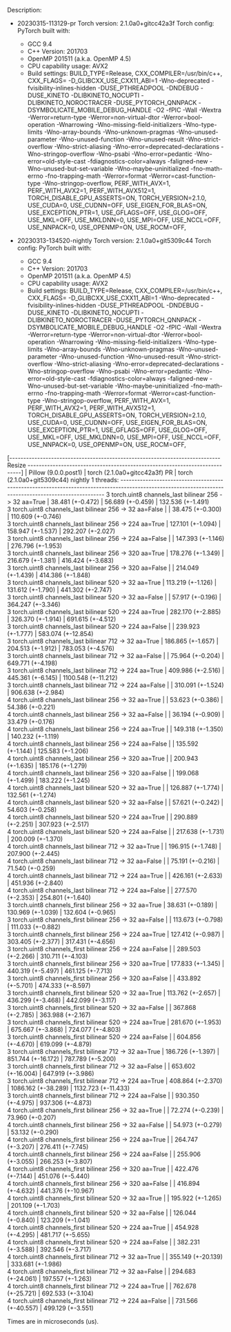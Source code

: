Description:
- 20230315-113129-pr
Torch version: 2.1.0a0+gitcc42a3f
Torch config: PyTorch built with:
  - GCC 9.4
  - C++ Version: 201703
  - OpenMP 201511 (a.k.a. OpenMP 4.5)
  - CPU capability usage: AVX2
  - Build settings: BUILD_TYPE=Release, CXX_COMPILER=/usr/bin/c++, CXX_FLAGS= -D_GLIBCXX_USE_CXX11_ABI=1 -Wno-deprecated -fvisibility-inlines-hidden -DUSE_PTHREADPOOL -DNDEBUG -DUSE_KINETO -DLIBKINETO_NOCUPTI -DLIBKINETO_NOROCTRACER -DUSE_PYTORCH_QNNPACK -DSYMBOLICATE_MOBILE_DEBUG_HANDLE -O2 -fPIC -Wall -Wextra -Werror=return-type -Werror=non-virtual-dtor -Werror=bool-operation -Wnarrowing -Wno-missing-field-initializers -Wno-type-limits -Wno-array-bounds -Wno-unknown-pragmas -Wno-unused-parameter -Wno-unused-function -Wno-unused-result -Wno-strict-overflow -Wno-strict-aliasing -Wno-error=deprecated-declarations -Wno-stringop-overflow -Wno-psabi -Wno-error=pedantic -Wno-error=old-style-cast -fdiagnostics-color=always -faligned-new -Wno-unused-but-set-variable -Wno-maybe-uninitialized -fno-math-errno -fno-trapping-math -Werror=format -Werror=cast-function-type -Wno-stringop-overflow, PERF_WITH_AVX=1, PERF_WITH_AVX2=1, PERF_WITH_AVX512=1, TORCH_DISABLE_GPU_ASSERTS=ON, TORCH_VERSION=2.1.0, USE_CUDA=0, USE_CUDNN=OFF, USE_EIGEN_FOR_BLAS=ON, USE_EXCEPTION_PTR=1, USE_GFLAGS=OFF, USE_GLOG=OFF, USE_MKL=OFF, USE_MKLDNN=0, USE_MPI=OFF, USE_NCCL=OFF, USE_NNPACK=0, USE_OPENMP=ON, USE_ROCM=OFF, 


- 20230313-134520-nightly
Torch version: 2.1.0a0+git5309c44
Torch config: PyTorch built with:
  - GCC 9.4
  - C++ Version: 201703
  - OpenMP 201511 (a.k.a. OpenMP 4.5)
  - CPU capability usage: AVX2
  - Build settings: BUILD_TYPE=Release, CXX_COMPILER=/usr/bin/c++, CXX_FLAGS= -D_GLIBCXX_USE_CXX11_ABI=1 -Wno-deprecated -fvisibility-inlines-hidden -DUSE_PTHREADPOOL -DNDEBUG -DUSE_KINETO -DLIBKINETO_NOCUPTI -DLIBKINETO_NOROCTRACER -DUSE_PYTORCH_QNNPACK -DSYMBOLICATE_MOBILE_DEBUG_HANDLE -O2 -fPIC -Wall -Wextra -Werror=return-type -Werror=non-virtual-dtor -Werror=bool-operation -Wnarrowing -Wno-missing-field-initializers -Wno-type-limits -Wno-array-bounds -Wno-unknown-pragmas -Wno-unused-parameter -Wno-unused-function -Wno-unused-result -Wno-strict-overflow -Wno-strict-aliasing -Wno-error=deprecated-declarations -Wno-stringop-overflow -Wno-psabi -Wno-error=pedantic -Wno-error=old-style-cast -fdiagnostics-color=always -faligned-new -Wno-unused-but-set-variable -Wno-maybe-uninitialized -fno-math-errno -fno-trapping-math -Werror=format -Werror=cast-function-type -Wno-stringop-overflow, PERF_WITH_AVX=1, PERF_WITH_AVX2=1, PERF_WITH_AVX512=1, TORCH_DISABLE_GPU_ASSERTS=ON, TORCH_VERSION=2.1.0, USE_CUDA=0, USE_CUDNN=OFF, USE_EIGEN_FOR_BLAS=ON, USE_EXCEPTION_PTR=1, USE_GFLAGS=OFF, USE_GLOG=OFF, USE_MKL=OFF, USE_MKLDNN=0, USE_MPI=OFF, USE_NCCL=OFF, USE_NNPACK=0, USE_OPENMP=ON, USE_ROCM=OFF, 



[---------------------------------------------------------------------------- Resize ---------------------------------------------------------------------------]
                                                                 |  Pillow (9.0.0.post1)  |  torch (2.1.0a0+gitcc42a3f) PR  |  torch (2.1.0a0+git5309c44) nightly
1 threads: ------------------------------------------------------------------------------------------------------------------------------------------------------
      3 torch.uint8 channels_last bilinear 256 -> 32 aa=True     |    38.481 (+-0.472)    |         56.689 (+-0.459)        |          132.536 (+-1.491)         
      3 torch.uint8 channels_last bilinear 256 -> 32 aa=False    |                        |         38.475 (+-0.300)        |          110.609 (+-0.746)         
      3 torch.uint8 channels_last bilinear 256 -> 224 aa=True    |   127.101 (+-1.094)    |        158.947 (+-1.537)        |          292.207 (+-2.027)         
      3 torch.uint8 channels_last bilinear 256 -> 224 aa=False   |                        |        147.393 (+-1.146)        |          276.796 (+-1.953)         
      3 torch.uint8 channels_last bilinear 256 -> 320 aa=True    |   178.276 (+-1.349)    |        216.679 (+-1.381)        |          416.424 (+-3.683)         
      3 torch.uint8 channels_last bilinear 256 -> 320 aa=False   |                        |        214.049 (+-1.439)        |          414.386 (+-1.848)         
      3 torch.uint8 channels_last bilinear 520 -> 32 aa=True     |   113.219 (+-1.126)    |        131.612 (+-1.790)        |          441.302 (+-2.747)         
      3 torch.uint8 channels_last bilinear 520 -> 32 aa=False    |                        |         57.917 (+-0.196)        |          364.247 (+-3.346)         
      3 torch.uint8 channels_last bilinear 520 -> 224 aa=True    |   282.170 (+-2.885)    |        326.370 (+-1.914)        |          691.615 (+-4.512)         
      3 torch.uint8 channels_last bilinear 520 -> 224 aa=False   |                        |        239.923 (+-1.777)        |          583.074 (+-12.854)        
      3 torch.uint8 channels_last bilinear 712 -> 32 aa=True     |   186.865 (+-1.657)    |        204.513 (+-1.912)        |          783.053 (+-4.576)         
      3 torch.uint8 channels_last bilinear 712 -> 32 aa=False    |                        |         75.964 (+-0.204)        |          649.771 (+-4.198)         
      3 torch.uint8 channels_last bilinear 712 -> 224 aa=True    |   409.986 (+-2.516)    |        445.361 (+-6.145)        |         1100.548 (+-11.212)        
      3 torch.uint8 channels_last bilinear 712 -> 224 aa=False   |                        |        310.091 (+-1.524)        |          906.638 (+-2.984)         
      4 torch.uint8 channels_last bilinear 256 -> 32 aa=True     |                        |         53.623 (+-0.386)        |           54.386 (+-0.221)         
      4 torch.uint8 channels_last bilinear 256 -> 32 aa=False    |                        |         36.194 (+-0.909)        |           33.479 (+-0.176)         
      4 torch.uint8 channels_last bilinear 256 -> 224 aa=True    |                        |        149.318 (+-1.350)        |          140.232 (+-1.119)         
      4 torch.uint8 channels_last bilinear 256 -> 224 aa=False   |                        |        135.592 (+-1.144)        |          125.583 (+-1.206)         
      4 torch.uint8 channels_last bilinear 256 -> 320 aa=True    |                        |        200.943 (+-1.635)        |          185.176 (+-1.279)         
      4 torch.uint8 channels_last bilinear 256 -> 320 aa=False   |                        |        199.068 (+-1.499)        |          183.222 (+-1.245)         
      4 torch.uint8 channels_last bilinear 520 -> 32 aa=True     |                        |        126.887 (+-1.774)        |          132.561 (+-1.274)         
      4 torch.uint8 channels_last bilinear 520 -> 32 aa=False    |                        |         57.621 (+-0.242)        |           54.603 (+-0.258)         
      4 torch.uint8 channels_last bilinear 520 -> 224 aa=True    |                        |        290.889 (+-2.251)        |          307.923 (+-2.517)         
      4 torch.uint8 channels_last bilinear 520 -> 224 aa=False   |                        |        217.638 (+-1.731)        |          200.009 (+-1.370)         
      4 torch.uint8 channels_last bilinear 712 -> 32 aa=True     |                        |        196.915 (+-1.748)        |          207.900 (+-2.445)         
      4 torch.uint8 channels_last bilinear 712 -> 32 aa=False    |                        |         75.191 (+-0.216)        |           71.540 (+-0.259)         
      4 torch.uint8 channels_last bilinear 712 -> 224 aa=True    |                        |        426.161 (+-2.633)        |          451.936 (+-2.840)         
      4 torch.uint8 channels_last bilinear 712 -> 224 aa=False   |                        |        277.570 (+-2.353)        |          254.801 (+-1.640)         
      3 torch.uint8 channels_first bilinear 256 -> 32 aa=True    |    38.631 (+-0.189)    |        130.969 (+-1.039)        |          132.604 (+-0.965)         
      3 torch.uint8 channels_first bilinear 256 -> 32 aa=False   |                        |        113.673 (+-0.798)        |          111.033 (+-0.882)         
      3 torch.uint8 channels_first bilinear 256 -> 224 aa=True   |   127.412 (+-0.987)    |        303.405 (+-2.377)        |          317.431 (+-4.656)         
      3 torch.uint8 channels_first bilinear 256 -> 224 aa=False  |                        |        289.503 (+-2.266)        |          310.711 (+-4.103)         
      3 torch.uint8 channels_first bilinear 256 -> 320 aa=True   |   177.833 (+-1.345)    |        440.319 (+-5.497)        |          461.125 (+-7.713)         
      3 torch.uint8 channels_first bilinear 256 -> 320 aa=False  |                        |        433.892 (+-5.701)        |          474.333 (+-8.597)         
      3 torch.uint8 channels_first bilinear 520 -> 32 aa=True    |   113.762 (+-2.657)    |        436.299 (+-3.468)        |          442.099 (+-3.117)         
      3 torch.uint8 channels_first bilinear 520 -> 32 aa=False   |                        |        367.868 (+-2.785)        |          363.988 (+-2.167)         
      3 torch.uint8 channels_first bilinear 520 -> 224 aa=True   |   281.670 (+-1.953)    |        675.667 (+-3.868)        |          724.077 (+-4.803)         
      3 torch.uint8 channels_first bilinear 520 -> 224 aa=False  |                        |        604.856 (+-4.670)        |          619.099 (+-4.879)         
      3 torch.uint8 channels_first bilinear 712 -> 32 aa=True    |   186.726 (+-1.397)    |        851.744 (+-16.172)       |          787.789 (+-5.200)         
      3 torch.uint8 channels_first bilinear 712 -> 32 aa=False   |                        |        653.602 (+-16.004)       |          647.919 (+-3.986)         
      3 torch.uint8 channels_first bilinear 712 -> 224 aa=True   |   408.864 (+-2.370)    |       1086.162 (+-38.289)       |         1132.723 (+-11.433)        
      3 torch.uint8 channels_first bilinear 712 -> 224 aa=False  |                        |        930.350 (+-4.975)        |          937.306 (+-4.873)         
      4 torch.uint8 channels_first bilinear 256 -> 32 aa=True    |                        |         72.274 (+-0.239)        |           73.960 (+-0.207)         
      4 torch.uint8 channels_first bilinear 256 -> 32 aa=False   |                        |         54.973 (+-0.279)        |           53.132 (+-0.290)         
      4 torch.uint8 channels_first bilinear 256 -> 224 aa=True   |                        |        264.747 (+-3.207)        |          276.411 (+-7.745)         
      4 torch.uint8 channels_first bilinear 256 -> 224 aa=False  |                        |        255.906 (+-3.055)        |          266.253 (+-3.807)         
      4 torch.uint8 channels_first bilinear 256 -> 320 aa=True   |                        |        422.476 (+-7.144)        |          451.076 (+-5.440)         
      4 torch.uint8 channels_first bilinear 256 -> 320 aa=False  |                        |        416.894 (+-4.632)        |          441.376 (+-10.967)        
      4 torch.uint8 channels_first bilinear 520 -> 32 aa=True    |                        |        195.922 (+-1.265)        |          201.109 (+-1.703)         
      4 torch.uint8 channels_first bilinear 520 -> 32 aa=False   |                        |        126.044 (+-0.840)        |          123.209 (+-1.041)         
      4 torch.uint8 channels_first bilinear 520 -> 224 aa=True   |                        |        454.928 (+-4.295)        |          481.717 (+-5.655)         
      4 torch.uint8 channels_first bilinear 520 -> 224 aa=False  |                        |        382.231 (+-3.588)        |          392.546 (+-3.717)         
      4 torch.uint8 channels_first bilinear 712 -> 32 aa=True    |                        |        355.149 (+-20.139)       |          333.681 (+-1.986)         
      4 torch.uint8 channels_first bilinear 712 -> 32 aa=False   |                        |        294.683 (+-24.061)       |          197.557 (+-1.263)         
      4 torch.uint8 channels_first bilinear 712 -> 224 aa=True   |                        |        762.678 (+-25.721)       |          692.533 (+-3.104)         
      4 torch.uint8 channels_first bilinear 712 -> 224 aa=False  |                        |        731.566 (+-40.557)       |          499.129 (+-3.551)         

Times are in microseconds (us).
